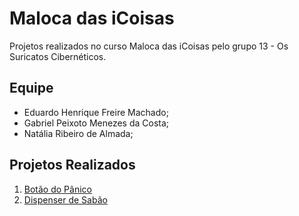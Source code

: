 # Maloca das iCoisas

Projetos realizados no curso Maloca das iCoisas pelo grupo 13 - Os Suricatos Cibernéticos.

## Equipe

- Eduardo Henrique Freire Machado;
- Gabriel Peixoto Menezes da Costa;
- Natália Ribeiro de Almada;

## Projetos Realizados

1. [Botão do Pânico](./botao-do-panico)
2. [Dispenser de Sabão](./dispenser-de-sabao)
